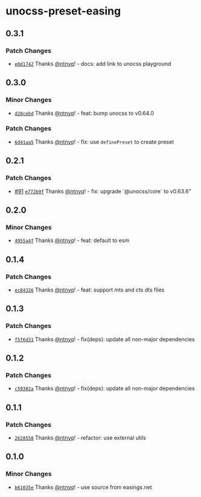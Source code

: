 # unocss-preset-easing

## 0.3.1

### Patch Changes

- [`e0d1742`](https://github.com/ntnyq/unocss-presets/commit/e0d1742a7a9567e6cecb194129ee0e7cff4fa31e) Thanks [@ntnyq](https://github.com/ntnyq)! - docs: add link to unocss playground

## 0.3.0

### Minor Changes

- [`d28cebd`](https://github.com/ntnyq/unocss-presets/commit/d28cebddaa7c8d5c170e4d1124ae1c9e0757da08) Thanks [@ntnyq](https://github.com/ntnyq)! - feat: bump unocss to v0.64.0

### Patch Changes

- [`6d41aa5`](https://github.com/ntnyq/unocss-presets/commit/6d41aa5501369fd01cd9f065b07010f94fe8a3e5) Thanks [@ntnyq](https://github.com/ntnyq)! - fix: use `definePreset` to create preset

## 0.2.1

### Patch Changes

- [#91](https://github.com/ntnyq/unocss-presets/pull/91) [`e772b9f`](https://github.com/ntnyq/unocss-presets/commit/e772b9fe1fab2ffef424db37b51271db96cf1b00) Thanks [@ntnyq](https://github.com/ntnyq)! - fix: upgrade \`@unocss/core\` to v0.63.6"

## 0.2.0

### Minor Changes

- [`4955a4f`](https://github.com/ntnyq/unocss-presets/commit/4955a4f60544feae988d4411e4d9d582fc84954f) Thanks [@ntnyq](https://github.com/ntnyq)! - feat: default to esm

## 0.1.4

### Patch Changes

- [`ec84326`](https://github.com/ntnyq/unocss-presets/commit/ec843262b64eb66e4c0fe1217fa29acbc0511122) Thanks [@ntnyq](https://github.com/ntnyq)! - feat: support mts and cts dts files

## 0.1.3

### Patch Changes

- [`f5f6d31`](https://github.com/ntnyq/unocss-presets/commit/f5f6d318516e639de6e550fb060c723e6e754f06) Thanks [@ntnyq](https://github.com/ntnyq)! - fix(deps): update all non-major dependencies

## 0.1.2

### Patch Changes

- [`c59382a`](https://github.com/ntnyq/unocss-presets/commit/c59382a53a6b668b793540d714c03e05cfaad3ed) Thanks [@ntnyq](https://github.com/ntnyq)! - fix(deps): update all non-major dependencies

## 0.1.1

### Patch Changes

- [`2628558`](https://github.com/ntnyq/unocss-presets/commit/26285582d9ff20766a7bce553aa249b0d1726635) Thanks [@ntnyq](https://github.com/ntnyq)! - refactor: use external utils

## 0.1.0

### Minor Changes

- [`b61035e`](https://github.com/ntnyq/unocss-presets/commit/b61035ede374aeb4afe3902a330ecef9db5e1f56) Thanks [@ntnyq](https://github.com/ntnyq)! - use source from easings.net
